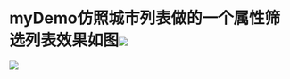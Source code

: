 # myDemo仿照城市列表做的一个属性筛选列表效果如图![](https://github.com/bitchtoy/list/blob/master/app/src/main/res/drawable/demo.png)
![](https://github.com/bitchtoy/list/app/src/main/res/drawable/demo2.png)
